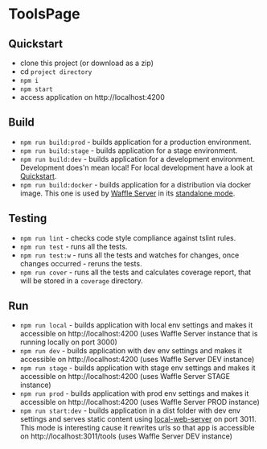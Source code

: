 # ToolsPage

## Quickstart
  - clone this project (or download as a zip)
  - cd `project directory`
  - `npm i`
  - `npm start`
  - access application on http://localhost:4200

## Build
  - `npm run build:prod` - builds application for a production environment.
  - `npm run build:stage` - builds application for a stage environment.
  - `npm run build:dev` - builds application for a development environment. Development does'n mean local! For local development have a look at [Quickstart](#quickstart).
  - `npm run build:docker` - builds application for a distribution via docker image. This one is used by [Waffle Server](https://github.com/Gapminder/waffle-server) in its [standalone mode](https://github.com/Gapminder/waffle-server/wiki/Standalone-Waffle-Server).

## Testing
  - `npm run lint` - checks code style compliance against tslint rules.
  - `npm run test` - runs all the tests.
  - `npm run test:w` - runs all the tests and watches for changes, once changes occurred - reruns the tests.
  - `npm run cover` - runs all the tests and calculates coverage report, that will be stored in a `coverage` directory.
  
## Run
  - `npm run local` - builds application with local env settings and makes it accessible on http://localhost:4200 (uses Waffle Server instance that is running locally on port 3000)
  - `npm run dev` - builds application with dev env settings and makes it accessible on http://localhost:4200 (uses Waffle Server DEV instance)
  - `npm run stage` - builds application with stage env settings and makes it accessible on http://localhost:4200 (uses Waffle Server STAGE instance)
  - `npm run prod` - builds application with prod env settings and makes it accessible on http://localhost:4200 (uses Waffle Server PROD instance)
  - `npm run start:dev` - builds application in a dist folder with dev env settings and serves static content using [local-web-server](https://www.npmjs.com/package/local-web-server) on port 3011. 
    This mode is interesting cause it rewrites urls so that app is accessible on http://localhost:3011/tools (uses Waffle Server DEV instance)
